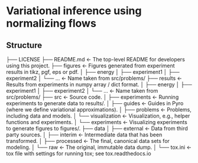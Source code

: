 # Variational inference using normalizing flows

## Structure

├── LICENSE
├── README.md           <- The top-level README for developers using this project.
├── figures             <- Figures generated from experiment results in tikz, pgf, eps or pdf.
│   ├── energy
│   ├── experiment1
│   ├── experiment2
│   └── ...             <- Name taken from src/problems/
├── results             <- Results from experiments in numpy array / dict format.
│   ├── energy
│   ├── experiment1
│   ├── experiment2
│   └── ...             <- Name taken from src/problems/
├── src                 <- Source code.
│   ├── experiments     <- Running experiments to generate data to results/.
│   ├── guides          <- Guides in Pyro (where we define variational approximations).
│   ├── problems        <- Problems, including data and models.
│   └── visualization   <- Visualization, e.g., helper functions and experiments.
│       └── experiments <- Visualizing experiments to generate figures to figures/.
├── data
│   ├── external        <- Data from third party sources.
│   ├── interim         <- Intermediate data that has been transformed.
│   ├── processed       <- The final, canonical data sets for modeling.
│   └── raw             <- The original, immutable data dump.
│
└── tox.ini             <- tox file with settings for running tox; see tox.readthedocs.io
